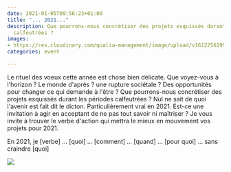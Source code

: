 ```yaml
---
date: 2021-01-05T09:56:23+01:00
title: "... 2021..."
description: Que pourrons-nous concrétiser des projets esquissés durant les périodes
  calfeutrées ?
images:
- https://res.cloudinary.com/qualia-management/image/upload/v1612256199/tdf/1611241986785_ytfine.jpg
categories: event

---
```

Le rituel des voeux cette année est chose bien délicate. Que voyez-vous à l'horizon ? Le monde d'après ? une rupture sociétale ? Des opportunités pour changer ce qui demande à l'être ? Que pourrons-nous concrétiser des projets esquissés durant les périodes calfeutrées ? Nul ne sait de quoi l'avenir est fait dit le dicton. Particulièrement vrai en 2021. Est-ce une invitation à agir en acceptant de ne pas tout savoir ni maîtriser ? Je vous invite à trouver le verbe d'action qui mettra le mieux en mouvement vos projets pour 2021. 

En 2021, je \[verbe\] ... \[quoi\] ... \[comment\] ... \[quand\] ... \[pour quoi\] ... sans craindre \[quoi\]  

![](https://res.cloudinary.com/qualia-management/image/upload/ar_1.6,c_crop,w_649,g_auto,f_auto,q_auto/v1612256199/tdf/1611241986785_ytfine.jpg)